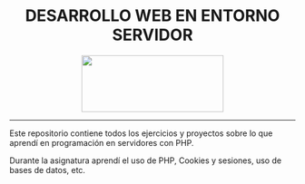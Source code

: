 <div align="center">
    <h1>DESARROLLO WEB EN ENTORNO SERVIDOR</h1>
</div>

<div align="center">
    <img  width="250" height="100" src="https://upload.wikimedia.org/wikipedia/commons/thumb/2/27/PHP-logo.svg/1280px-PHP-logo.svg.png">
</div>

---

Este repositorio contiene todos los ejercicios y proyectos sobre lo que aprendí en programación en servidores con PHP.

Durante la asignatura aprendí el uso de PHP, Cookies y sesiones, uso de bases de datos, etc.

